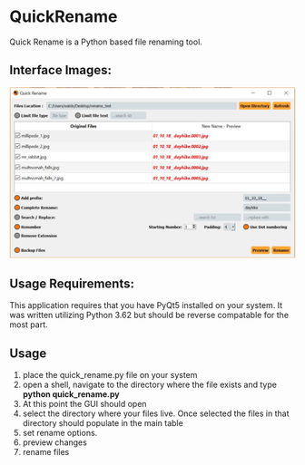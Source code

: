 # QuickRename
Quick Rename is a Python based file renaming tool.

## Interface Images:
!["Example Image"](preview.jpg)

## Usage Requirements:
This application requires that you have PyQt5 installed on your system. It was written utilizing Python 3.62 but should be reverse compatable for the most part.

## Usage
1. place the quick_rename.py file on your system
2. open a shell, navigate to the directory where the file exists and type <b> python  quick_rename.py </b>
3. At this point the GUI should open
4. select the directory where your files live. Once selected the files in that directory should populate in the main table
5. set rename options. 
6. preview changes
7. rename files
